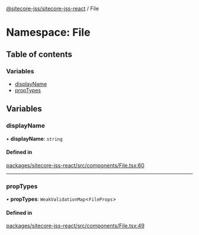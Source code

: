 [@sitecore-jss/sitecore-jss-react](../README.md) / File

# Namespace: File

## Table of contents

### Variables

- [displayName](File.md#displayname)
- [propTypes](File.md#proptypes)

## Variables

### displayName

• **displayName**: `string`

#### Defined in

[packages/sitecore-jss-react/src/components/File.tsx:60](https://github.com/Sitecore/jss/blob/5d2a6e907/packages/sitecore-jss-react/src/components/File.tsx#L60)

___

### propTypes

• **propTypes**: `WeakValidationMap`\<`FileProps`\>

#### Defined in

[packages/sitecore-jss-react/src/components/File.tsx:49](https://github.com/Sitecore/jss/blob/5d2a6e907/packages/sitecore-jss-react/src/components/File.tsx#L49)
